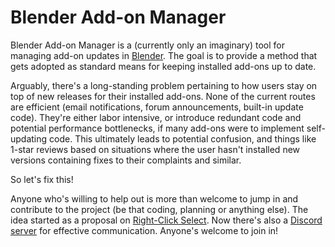 # Blender Add-on Manager

Blender Add-on Manager is a (currently only an imaginary) tool for managing add-on updates in [Blender](https://www.blender.org). The goal is to provide a method that gets adopted as standard means for keeping installed add-ons up to date.

Arguably, there's a long-standing problem pertaining to how users stay on top of new releases for their installed add-ons. None of the current routes are efficient (email notifications, forum announcements, built-in update code). They're either labor intensive, or introduce redundant code and potential performance bottlenecks, if many add-ons were to implement self-updating code. This ultimately leads to potential confusion, and things like 1-star reviews based on situations where the user hasn't installed new versions containing fixes to their complaints and similar.

So let's fix this!

Anyone who's willing to help out is more than welcome to jump in and contribute to the project (be that coding, planning or anything else). The idea started as a proposal on [Right-Click Select](https://blender.community/c/rightclickselect/qlhbbc/). Now there's also a [Discord server](https://discord.gg/Rz4GHt57) for effective communication. Anyone's welcome to join in!
